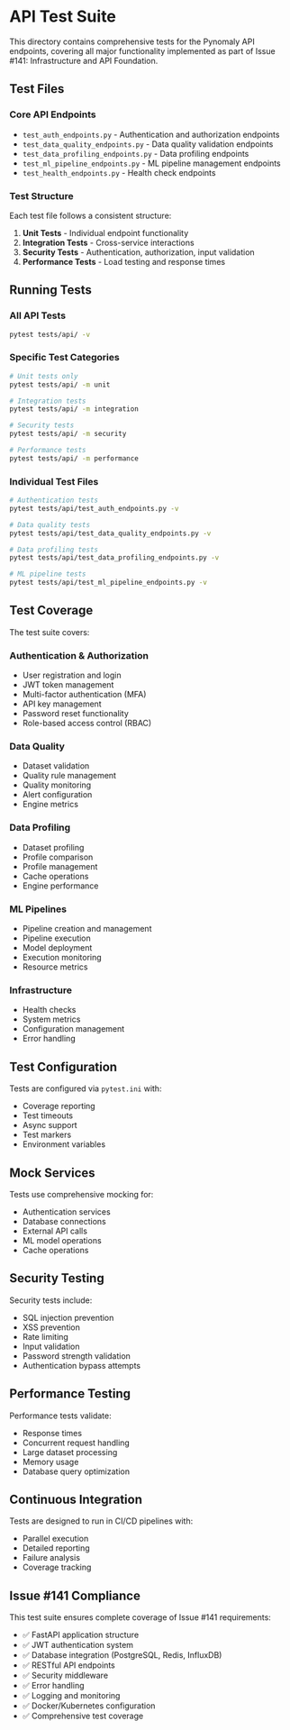 # API Test Suite

This directory contains comprehensive tests for the Pynomaly API endpoints, covering all major functionality implemented as part of Issue #141: Infrastructure and API Foundation.

## Test Files

### Core API Endpoints
- `test_auth_endpoints.py` - Authentication and authorization endpoints
- `test_data_quality_endpoints.py` - Data quality validation endpoints
- `test_data_profiling_endpoints.py` - Data profiling endpoints
- `test_ml_pipeline_endpoints.py` - ML pipeline management endpoints
- `test_health_endpoints.py` - Health check endpoints

### Test Structure

Each test file follows a consistent structure:

1. **Unit Tests** - Individual endpoint functionality
2. **Integration Tests** - Cross-service interactions
3. **Security Tests** - Authentication, authorization, input validation
4. **Performance Tests** - Load testing and response times

## Running Tests

### All API Tests
```bash
pytest tests/api/ -v
```

### Specific Test Categories
```bash
# Unit tests only
pytest tests/api/ -m unit

# Integration tests
pytest tests/api/ -m integration

# Security tests
pytest tests/api/ -m security

# Performance tests
pytest tests/api/ -m performance
```

### Individual Test Files
```bash
# Authentication tests
pytest tests/api/test_auth_endpoints.py -v

# Data quality tests
pytest tests/api/test_data_quality_endpoints.py -v

# Data profiling tests
pytest tests/api/test_data_profiling_endpoints.py -v

# ML pipeline tests
pytest tests/api/test_ml_pipeline_endpoints.py -v
```

## Test Coverage

The test suite covers:

### Authentication & Authorization
- User registration and login
- JWT token management
- Multi-factor authentication (MFA)
- API key management
- Password reset functionality
- Role-based access control (RBAC)

### Data Quality
- Dataset validation
- Quality rule management
- Quality monitoring
- Alert configuration
- Engine metrics

### Data Profiling
- Dataset profiling
- Profile comparison
- Profile management
- Cache operations
- Engine performance

### ML Pipelines
- Pipeline creation and management
- Pipeline execution
- Model deployment
- Execution monitoring
- Resource metrics

### Infrastructure
- Health checks
- System metrics
- Configuration management
- Error handling

## Test Configuration

Tests are configured via `pytest.ini` with:
- Coverage reporting
- Test timeouts
- Async support
- Test markers
- Environment variables

## Mock Services

Tests use comprehensive mocking for:
- Authentication services
- Database connections
- External API calls
- ML model operations
- Cache operations

## Security Testing

Security tests include:
- SQL injection prevention
- XSS prevention
- Rate limiting
- Input validation
- Password strength validation
- Authentication bypass attempts

## Performance Testing

Performance tests validate:
- Response times
- Concurrent request handling
- Large dataset processing
- Memory usage
- Database query optimization

## Continuous Integration

Tests are designed to run in CI/CD pipelines with:
- Parallel execution
- Detailed reporting
- Failure analysis
- Coverage tracking

## Issue #141 Compliance

This test suite ensures complete coverage of Issue #141 requirements:
- ✅ FastAPI application structure
- ✅ JWT authentication system
- ✅ Database integration (PostgreSQL, Redis, InfluxDB)
- ✅ RESTful API endpoints
- ✅ Security middleware
- ✅ Error handling
- ✅ Logging and monitoring
- ✅ Docker/Kubernetes configuration
- ✅ Comprehensive test coverage